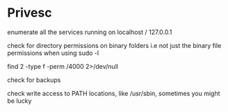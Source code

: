 # Privesc

enumerate all the services running on localhost / 127.0.0.1

check for directory permissions on binary folders i.e not just the binary file permissions when using sudo -l

find 2 -type f -perm /4000 2&gt;/dev/null

check for backups

check write access to PATH locations, like /usr/sbin, sometimes you might be lucky


